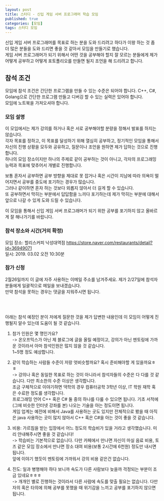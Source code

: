 ```yaml
---
layout: post
title: 스터디 - 신입 게임 서버 프로그래머 학습 모임
published: true
categories: [모임]
tags: 스터디 모임
---
```

신입 게임 서버 프로그래머를 목표로 하는 분을 도와 드리려고 하다가 이왕 하는 것 좀 더 많은 분들을 도와 드리면 좋을 것 같아서 모임을 만들기로 했습니다.  
게임 서버 프로그래머가 되기 위해서 어떤 것을 공부해야 할지 잘 모르는 분들에게 제가 어떻게 공부하고 어떻게 포토폴리오를 만들면 될지 조언을 해 드리려고 합니다.  
  
  
## 참석 조건  
모임에 참석 조건은 간단한 프로그램을 만들 수 있는 수준은 되어야 합니다. C++, C#, Golang으로 간단한 프로그램 만들고 디버깅 할 수 있는 실력은 있어야 합니다.  
모임에 노트북을 가져오셔야 합니다.    
  
  
### 모임 설명  
이 모임에서는 제가 강의를 하거나 혹은 서로 공부해야할 분량을 정해서 발표를 하지는 않습니다.  
각자 목표를 정하고, 이 목표를 달성하기 위해 열심히 공부하고, 정기적인 모임을 통해서 자신의 진행 상황을 모두와 공유하고, 질문이나 조언을 원하면 제가 답하는 것으로 진행합니다.  
하나의 모임 장소이지만 하나의 주제로 같이 공부하는 것이 아니고, 각자의 프로그래밍 능력과 목표에 맞추어서 개별로 진행합니다.  
  
보통 혼자서 공부하면 공부 방향을 제대로 못 잡거나 혹은 시간이 지남에 따라 의욕이 떨어지면서 공부를 중도에 포기하는 경우가 많습니다.  
그러나 같이하면 혼자 하는 것보다 외롭지 않아서 더 길게 할 수 있습니다.  
또 공부하면서 막히는 부분에서 답답함을 느끼다 포기하는데 제가 막히는 부분에 대해서 앞으로 나갈 수 있게 도와 드릴 수 있습니다.  
  
이 모임을 통해서 신입 게임 서버 프로그래머가 되기 위한 공부를 포기하지 않고 올바르게 잘 해나가기를 바랍니다.  
  
  
### 참석 장소와 시간(거의 확정)  
모임 장소: 할리스커피 낙성대역점  https://store.naver.com/restaurants/detail?id=36949071  
일시: 2019. 03.02 오전 10:30분  
  
  
  
### 참가 신청
2월26일까지 이 글에 자주 사용하는 이메일 주소를 남겨주세요. 제가 2/27일에 참석자 분들에게 일괄적으로 메일을 보내겠습니다.  
만약 참석을 못하는 경우는 댓글을 지워주시면 됩니다.  

<br/>  
<br/>  

아래는 참석 예정인 분이 저에게 질문한 것을 제가 답변한 내용인데 이 모임이 어떻게 진행될지 알수 있는데 도움이 될 것 같습니다.  

1. 참가 인원은 몇 명인가요?  
-> 온오프믹스가 아닌 제 블로그에 글을 올릴 예정이고, 강의가 아닌 멘토링에 가까운 것이라서 아마 참석인원은 많지 않을 것 같습니다.   
1~5명 정도 예상합니다.  
  
2. 같이 학습하는 사람들 수준이 저랑 엇비슷할까요? 혹시 준비해야할 게 있을까요ㅎㅎ  
-> 강의나 혹은 동일한 목표로 하는 것이 아니라서 참석자들의 수준은 다 다를 것 같습니다. 다만 최소한의 수준 이상은 생각합니다.  
조금 구체적으로 이야기하면 댁학의 경우 컴퓨터공학 3학년 이상, IT 학원 재학 혹은 수료한 정도를 생각합니다.  
프로그래밍 언어 C++ 혹은 C# 둘 중의 하나를 다룰 수 있으면 됩니다. 기초 서적에(그에 비슷한 인터넷 강좌를 본) 나오는 기술을 아는 정도이면 됩니다.  
게임 업계는 예전에 비해서 Java를 사용하는 곳도 있지만 전체적으로 봤을 때 아직은 java 사용하는 곳이 많지 않아서 C++ 혹은 C#을 아는 것이 좋을 것 같습니다.  
  
3. 비용: 가르침을 받는 입장에서 어느 정도의 학습비가 있을 거라고 생각했습니다. 미리 안내해주시면 좋을 것 같습니다!  
-> 학습비는 기본적으로 없습니다. 다만 카페에서 만나면 자신이 마실 음료 비용, 토즈 같은 모임 장소에서 만나면 장소 대여 비용(보통 2시간에 6천원) 정도만 내시면 됩니다.  
앞에 이야기 했듯이 멘토링에 가까워서 강의 비용 같은건 없습니다.  
  
4. 진도: 일과 병행해야 하다 보니까 속도가 다른 사람보다 늦을까 걱정되는 부분이 조금 있네요ㅎㅎㅎ  
-> 개개인 별로 진행하는 것이라서 다른 사람에 속도를 맞출 필요는 없습니다. 다만 자의 혹은 타의에 의해 공부를 못했을 때 위기감을 느끼고 공부를 포기하지 않으면 됩니다.  
  
